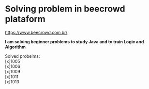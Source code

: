 # Solving problem in beecrowd plataform
https://www.beecrowd.com.br/

**I am solving beginner problems to study Java and to train Logic and Algorithm**

Solved probelms:<br>
[x]1005<br>
[x]1006<br>
[x]1009<br>
[x]1011<br>
[x]1013<br>
